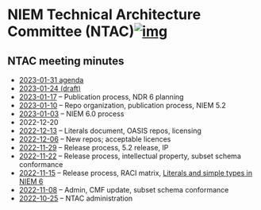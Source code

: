 # NIEM Technical Architecture Committee (NTAC)[![img](https://github.com/niemopen/oasis-open-project/raw/main/artwork/NIEM-NO-Logo-v5.png)](https://github.com/niemopen/oasis-open-project/blob/main/artwork/NIEM-NO-Logo-v5.png)

## NTAC meeting minutes

* [2023-01-31 agenda](2023-01-31-agenda.md)
* [2023-01-24 (draft)](2023-01-24-minutes.md)
* [2023-01-17](2023-01-17-minutes.md) – Publication process, NDR 6 planning
* [2023-01-10](2023-01-10-minutes.md) – Repo organization, publication process, NIEM 5.2
* [2023-01-03](2023-01-03-minutes.md) – NIEM 6.0 process
* 2022-12-20
* [2022-12-13](2022-12-13-minutes.md) – Literals document, OASIS repos, licensing
* [2022-12-06](2022-12-06-minutes.md) – New repos; acceptable licences
* [2022-11-29](2022-11-29-minutes.md) – Release process, 5.2 release, IP
* [2022-11-22](2022-11-22-minutes.md) – Release process, intellectual property, subset schema conformance
* [2022-11-15](2022-11-15-minutes.md) – Release process, RACI matrix, [Literals and simple types in NIEM 6](../documents/Literals-221124.md)
* [2022-11-08](2022-11-08-minutes.md) – Admin, CMF update, subset schema conformance
* [2022-10-25](2022-10-25-minutes.md) – NTAC administration
